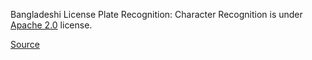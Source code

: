 Bangladeshi License Plate Recognition: Character Recognition is under [Apache 2.0](https://www.apache.org/licenses/LICENSE-2.0) license.

[Source](https://www.kaggle.com/datasets/syednahinhossain/bangladeshi-license-plate-recognition-dataset/)